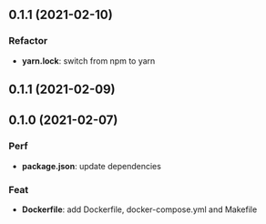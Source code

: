 ## 0.1.1 (2021-02-10)

### Refactor

- **yarn.lock**: switch from npm to yarn

## 0.1.1 (2021-02-09)

## 0.1.0 (2021-02-07)

### Perf

- **package.json**: update dependencies

### Feat

- **Dockerfile**: add Dockerfile, docker-compose.yml and Makefile
